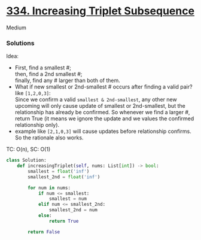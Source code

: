 # [334. Increasing Triplet Subsequence](https://leetcode.com/problems/increasing-triplet-subsequence/description/?envType=study-plan-v2&envId=leetcode-75)

Medium

### Solutions

Idea:
- First, find a smallest #; \
  then, find a 2nd smallest #; \
  finally, find any # larger than both of them.
- What if new smallest or 2nd-smallest # occurs after finding a valid pair? like `[1,2,0,3]`:\
  Since we confirm a valid `smallest & 2nd-smallest`, any other new upcoming will only cause update of smallest or 2nd-smallest,
  but the relationship has already be confirmed. So whenever we find a larger #, return True (it means we ignore the update
  and we values the confirmed relationship only).
- example like `[2,1,0,3]` will cause updates before relationship confirms. So the rationale also works.

TC: O(n), SC: O(1)

```python
class Solution:
    def increasingTriplet(self, nums: List[int]) -> bool:
        smallest = float('inf')
        smallest_2nd = float('inf')

        for num in nums:
            if num <= smallest:
                smallest = num
            elif num <= smallest_2nd:
                smallest_2nd = num
            else:
                return True

        return False
```
